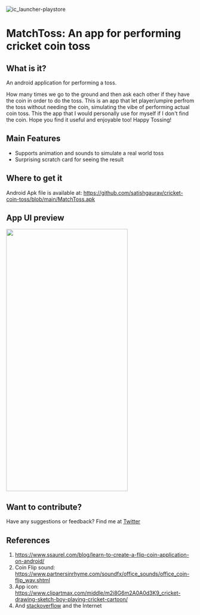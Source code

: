 ![ic_launcher-playstore](https://user-images.githubusercontent.com/36672530/115501713-8c3afe00-a228-11eb-9bde-ebe6bf1cdcbb.png)


# MatchToss: An app for performing cricket coin toss 

## What is it? 
An android application for performing a toss. 

How many times we go to the ground and then ask each other if they have the coin in order to do the toss. This is an app that let player/umpire perfrom the toss without needing the coin, simulating the vibe of performing actual coin toss. This the app that I would personally use for myself if I don't find the coin. 
Hope you find it useful and enjoyable too! Happy Tossing! 

## Main Features 
- Supports animation and sounds to simulate a real world toss 
- Surprising scratch card for seeing the result

## Where to get it
Android Apk file is available at: https://github.com/satishgaurav/cricket-coin-toss/blob/main/MatchToss.apk


## App UI preview 
<img src="https://user-images.githubusercontent.com/36672530/115465748-ebc2ea80-a1e3-11eb-90b7-643548a59ae5.jpg" width="325" height="700">

## Want to contribute? 
Have any suggestions or feedback? Find me at [Twitter](https://twitter.com/deepsatflow)

## References
1. https://www.ssaurel.com/blog/learn-to-create-a-flip-coin-application-on-android/
2. Coin Flip sound: https://www.partnersinrhyme.com/soundfx/office_sounds/office_coin-flip_wav.shtml
3. App icon: https://www.clipartmax.com/middle/m2i8G6m2A0A0d3K9_cricket-drawing-sketch-boy-playing-cricket-cartoon/
4. And [stackoverflow](https://stackoverflow.com/) and the Internet
